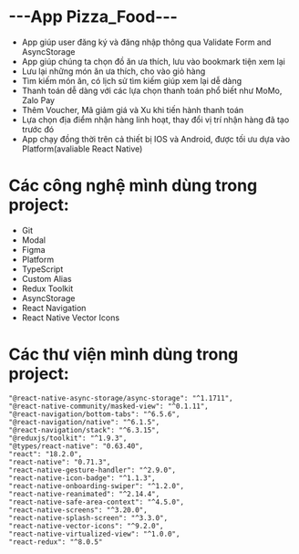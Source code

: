 # ---App Pizza_Food---

- App giúp user đăng ký và đăng nhập thông qua Validate Form and AsyncStorage
- App giúp chúng ta chọn đồ ăn ưa thích, lưu vào bookmark tiện xem lại
- Lưu lại những món ăn ưa thích, cho vào giỏ hàng
- Tìm kiếm món ăn, có lịch sử tìm kiếm giúp xem lại dễ dàng
- Thanh toán dễ dàng với các lựa chọn thanh toán phổ biết như MoMo, Zalo Pay
- Thêm Voucher, Mã giảm giá và Xu khi tiến hành thanh toán
- Lựa chọn địa điểm nhận hàng linh hoạt, thay đổi vị trí nhận hàng đã tạo trước đó
- App chạy đồng thời trên cả thiết bị IOS và Android, được tối ưu dựa vào Platform(avaliable React Native)

# Các công nghệ mình dùng trong project:

- Git
- Modal
- Figma
- Platform
- TypeScript
- Custom Alias
- Redux Toolkit
- AsyncStorage
- React Navigation
- React Native Vector Icons

# Các thư viện mình dùng trong project:

    "@react-native-async-storage/async-storage": "^1.1711",
    "@react-native-community/masked-view": "^0.1.11",
    "@react-navigation/bottom-tabs": "^6.5.6",
    "@react-navigation/native": "^6.1.5",
    "@react-navigation/stack": "^6.3.15",
    "@reduxjs/toolkit": "^1.9.3",
    "@types/react-native": "0.63.40",
    "react": "18.2.0",
    "react-native": "0.71.3",
    "react-native-gesture-handler": "^2.9.0",
    "react-native-icon-badge": "^1.1.3",
    "react-native-onboarding-swiper": "^1.2.0",
    "react-native-reanimated": "^2.14.4",
    "react-native-safe-area-context": "^4.5.0",
    "react-native-screens": "^3.20.0",
    "react-native-splash-screen": "^3.3.0",
    "react-native-vector-icons": "^9.2.0",
    "react-native-virtualized-view": "^1.0.0",
    "react-redux": "^8.0.5"
